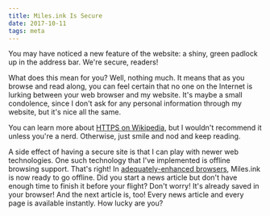 ```yaml
---
title: Miles.ink Is Secure
date: 2017-10-11
tags: meta
---
```

You may have noticed a new feature of the website: a shiny, green padlock up in the address bar. We're secure, readers!

<!--more-->

What does this mean for you? Well, nothing much. It means that as you browse and read along, you can feel certain that no one on the Internet is lurking between your web browser and my website. It's maybe a small condolence, since I don't ask for any personal information through my website, but it's nice all the same.

You can learn more about [HTTPS on Wikipedia](https://en.wikipedia.org/wiki/HTTPS), but I wouldn't recommend it unless you're a nerd. Otherwise, just smile and nod and keep reading.

A side effect of having a secure site is that I can play with newer web technologies. One such technology that I've implemented is offline browsing support. That's right! In [adequately-enhanced browsers](https://jakearchibald.github.io/isserviceworkerready/), Miles.ink is now ready to go offline. Did you start a news article but don't have enough time to finish it before your flight? Don't worry! It's already saved in your browser! And the next article is, too! Every news article and every page is available instantly. How lucky are you?

